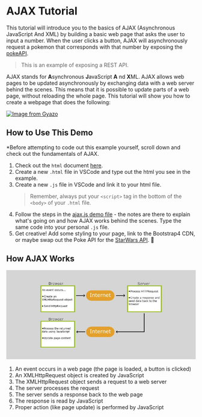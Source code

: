 # AJAX Tutorial
This tutorial will introduce you to the basics of AJAX (Asynchronous JavaScript And XML) by building a basic web page that asks the user to input a number.  When the user clicks a button, AJAX will asynchronously request a pokemon that corresponds with that number by exposing the [pokeAPI](https://pokeapi.co/).

> This is an example of exposing a REST API.

AJAX stands for **A**synchronous **J**avaScript **A** nd **X**ML. AJAX allows web pages to be updated asynchronously by exchanging data with a web server behind the scenes. This means that it is possible to update parts of a web page, without reloading the whole page. This tutorial will show you how to create a webpage that does the following:

[![Image from Gyazo](https://i.gyazo.com/6ec99777327bb8c3730cfcd4f795693b.gif)](https://gyazo.com/6ec99777327bb8c3730cfcd4f795693b)

## How to Use This Demo
*Before attempting to code out this example yourself, scroll down and check out the fundamentals of AJAX.

1. Check out the `html` document [here](./ajax.html).
2. Create a new `.html` file in VSCode and type out the html you see in the example.
3. Create a new `.js` file in VSCode and link it to your html file.
    > Remember, always put your `<script>` tag in the bottom of the `<body>` of your `.html` file.
4. Follow the steps in the [ajax.js demo file](./ajax.js) - the notes are there to explain what's going on and how AJAX works behind the scenes. Type the same code into your personal `.js` file.
5. Get creative! Add some styling to your page, link to the Bootstrap4 CDN, or maybe swap out the Poke API for the [StarWars API](https://swapi.dev/). :slightly_smiling_face:	


## How AJAX Works

![](./imgs/ajax.jpg)

1. An event occurs in a web page (the page is loaded, a button is clicked)
2. An XMLHttpRequest object is created by JavaScript
3. The XMLHttpRequest object sends a request to a web server
4. The server processes the request
5. The server sends a response back to the web page
6. The response is read by JavaScript
7. Proper action (like page update) is performed by JavaScript
